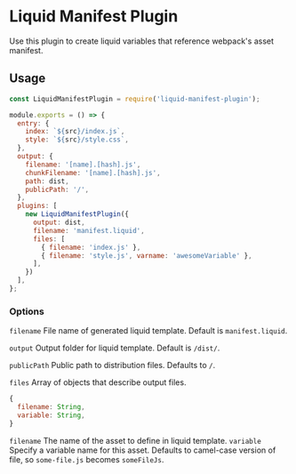 # Liquid Manifest Plugin

Use this plugin to create liquid variables that reference webpack's asset manifest.

## Usage

```javascript
const LiquidManifestPlugin = require('liquid-manifest-plugin');

module.exports = () => {
  entry: {
    index: `${src}/index.js`,
    style: `${src}/style.css`,
  },
  output: {
    filename: '[name].[hash].js',
    chunkFilename: '[name].[hash].js',
    path: dist,
    publicPath: '/',
  },
  plugins: [
    new LiquidManifestPlugin({
      output: dist,
      filename: 'manifest.liquid',
      files: [
        { filename: 'index.js' },
        { filename: 'style.js', varname: 'awesomeVariable' },
      ],
    })
  ],
};
```

### Options

`filename`
File name of generated liquid template.
Default is `manifest.liquid`.

`output`
Output folder for liquid template.
Default is `/dist/`.

`publicPath`
Public path to distribution files. Defaults to `/`.

`files`
Array of objects that describe output files.

```javascript
{
  filename: String,
  variable: String,
}
```

`filename` The name of the asset to define in liquid template.
`variable` Specify a variable name for this asset. Defaults to camel-case version of file, so `some-file.js` becomes `someFileJs`.
